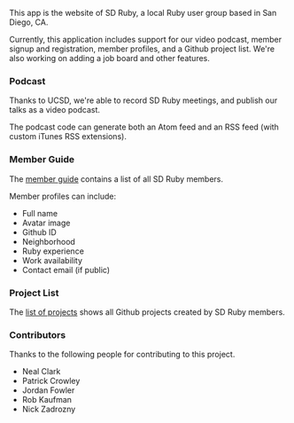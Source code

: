 This app is the website of SD Ruby, a local Ruby user group based in San Diego, CA.

Currently, this application includes support for our video podcast, member signup and registration, member profiles, and a Github project list. We're also working on adding a job board and other features.

### Podcast ###

Thanks to UCSD, we're able to record SD Ruby meetings, and publish our talks as a video podcast.

The podcast code can generate both an Atom feed and an RSS feed (with custom iTunes RSS extensions).

### Member Guide ###

The [member guide](http://sdruby.org/users) contains a list of all SD Ruby members.

Member profiles can include:

* Full name
* Avatar image
* Github ID
* Neighborhood
* Ruby experience
* Work availability 
* Contact email (if public)

### Project List ###

The [list of projects](http://sdruby.org/projects) shows all Github projects created by SD Ruby members.

### Contributors ###

Thanks to the following people for contributing to this project.

* Neal Clark
* Patrick Crowley
* Jordan Fowler
* Rob Kaufman
* Nick Zadrozny
